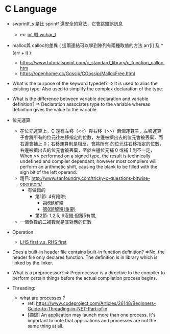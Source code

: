 # C Language
- swprintf_s 是比 sprintf 還安全的寫法，它會跳錯誤訊息
	- ex: [int 轉 wchar_t](https://stackoverflow.com/a/15109886/1613961)

- malloc與 calloc的差異 ( 這兩連結可以學到陣列有兩種取值的方法 arr[i] 及 *(arr + i) )
	- https://www.tutorialspoint.com/c_standard_library/c_function_calloc.htm
	- https://openhome.cc/Gossip/CGossip/MallocFree.html

- What is the purpose of the keyword typedef?
	=> It is used to alias the existing type. Also used to simplify the complex declaration of the type.
- What is the difference between variable declaration and variable definition?
	=> Declaration associates type to the variable whereas definition gives the value to the variable.

- 位元運算
	- 在位元運算上，C 還有左移（<<）與右移（>>）兩個運算子，左移運算子會將所有的位元往左移指定的位數，左邊被擠出去的位元會被丟棄，而右邊會補上 0；右移運算則是相反，會將所有 的位元往右移指定的位數，右邊被擠出去的位元會被丟棄，至於左邊位元補 0 或補 1 則不一定，When >> performed on a signed type, the result is technically undefined and compiler dependant, however most compilers will perform an arithmetic shift, causing the blank to be filled with the sign bit of the left operand.
	- 題目: http://www.sanfoundry.com/tricky-c-questions-bitwise-operators/
		- 有做錯的
			- 第1節: 4有陷阱; 
				- [第6題解釋](https://stackoverflow.com/questions/8225776/why-does-sizeofx-not-increment-x)
				- [第8題解釋(重要)](https://stackoverflow.com/questions/3238482/pointer-subtraction-confusion)
			- 第2節: 1,2,5, 6沒錯;但跟5有關, 
	- 一個負數的二補數就是其對應的正數

- Operation
	- [LHS first v.s. RHS first](https://books.google.com.tw/books?id=8fXCn3E864sC&pg=PA173&lpg=PA173&dq=c%2B%2B+left-hand+operand+first&source=bl&ots=BG1vBNpbzT&sig=ZjDSSBP7FtEG9R27wsMxyOvYzX4&hl=zh-TW&sa=X&ved=0ahUKEwiQxIqg6a7VAhVCJ5QKHeEIBxQQ6AEIUTAF#v=onepage&q=c%2B%2B%20left-hand%20operand%20first&f=false)

- Does a built-in header file contains built-in function definition?
  =>No, the header file only declares function. The definition is in library which is linked by the linker.

- What is a preprocessor?
  => Preprocessor is a directive to the compiler to perform certain things before the actual compilation process begins.

- Threading:
	- what are processes ?
		- ref: https://www.codeproject.com/Articles/26148/Beginners-Guide-to-Threading-in-NET-Part-of-n
		- [摘錄] An application may launch more than one process. It's important to note that applications and processes are not the same thing at all.